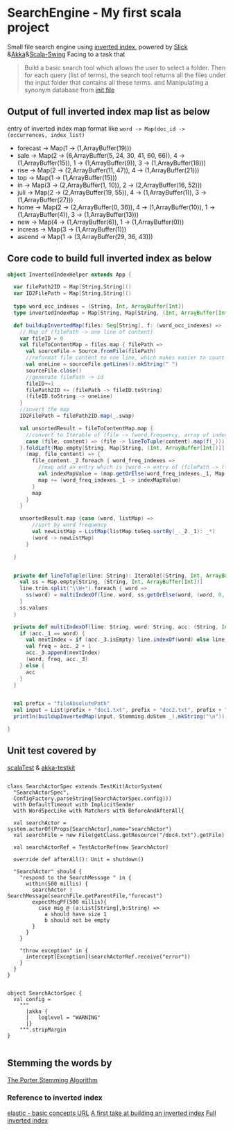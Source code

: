 # SearchEngine - My first scala project
Small file search engine using [inverted index](https://en.wikipedia.org/wiki/Inverted_index), powered by [Slick](http://slick.lightbend.com/ "Funcitonal Relational Mapping") &amp;[Akka](http://akka.io/ "toolkit to build highly concurrent app")&amp;[Scala-Swing](https://github.com/scala/scala-swing)
Facing to a task that

>Build a basic search tool which allows the user to select a folder. Then for each query (list of
 terms), the search tool returns all the files under the input folder that contains all these terms.
 and Manipulating a synonym database from [init file](https://app.box.com/s/lvpm0aniqk09xucv41ojyde17nvhmcl6)

## Output of full inverted index map list as below

entry of inverted index map format like `word -> Map(doc_id -> (occurrences, index_list)`

* forecast -> Map(1 -> (1,ArrayBuffer(19)))
* sale -> Map(2 -> (6,ArrayBuffer(5, 24, 30, 41, 60, 66)), 4 -> (1,ArrayBuffer(15)), 1 -> (1,ArrayBuffer(9)), 3 -> (1,ArrayBuffer(18)))
* rise -> Map(2 -> (2,ArrayBuffer(11, 47)), 4 -> (1,ArrayBuffer(21)))
* top -> Map(1 -> (1,ArrayBuffer(15)))
* in -> Map(3 -> (2,ArrayBuffer(1, 10)), 2 -> (2,ArrayBuffer(16, 52)))
* juli -> Map(2 -> (2,ArrayBuffer(19, 55)), 4 -> (1,ArrayBuffer(1)), 3 -> (1,ArrayBuffer(27)))
* home -> Map(2 -> (2,ArrayBuffer(0, 36)), 4 -> (1,ArrayBuffer(10)), 1 -> (1,ArrayBuffer(4)), 3 -> (1,ArrayBuffer(13)))
* new -> Map(4 -> (1,ArrayBuffer(6)), 1 -> (1,ArrayBuffer(0)))
* increas -> Map(3 -> (1,ArrayBuffer(1)))
* ascend -> Map(1 -> (3,ArrayBuffer(29, 36, 43)))

## Core code to build full inverted index as below

```scala
object InvertedIndexHelper extends App {

  var filePath2ID = Map[String,String]()
  var ID2FilePath = Map[String,String]()
  
  type word_occ_indexes = (String, Int, ArrayBuffer[Int])
  type invertedIndexMap = Map[String, Map[String, (Int, ArrayBuffer[Int])]]

  def buildupInvertedMap(files: Seq[String], f: (word_occ_indexes) => (word_occ_indexes)):invertedIndexMap = {
    // Map of (filePath -> one line of content)
    var fileID = 0
    val fileToContentMap = files.map { filePath =>
      val sourceFile = Source.fromFile(filePath)
      //reformat file content to one line, which makes easier to count word indexes
      val oneLine = sourceFile.getLines().mkString(" ") 
      sourceFile.close()
      //generate filePath -> id
      fileID+=1
      filePath2ID += (filePath -> fileID.toString)
      (fileID.toString -> oneLine)
    }
    //invert the map
    ID2FilePath = filePath2ID.map(_.swap)

    val unsortedResult = fileToContentMap.map {
      //convert to Iterable of (file -> (word,frequency, array of index))
      case (file, content) => (file -> lineToTuple(content).map(f(_)))
    }.foldLeft(Map.empty[String, Map[String, (Int, ArrayBuffer[Int])]]) {
      (map, file_content) => {
        file_content._2.foreach { word_freq_indexes =>
          //map add an entry which is (word -> entry of (filePath -> (frequency, Array of index)))
          val indexMapValue = (map.getOrElse(word_freq_indexes._1, Map()) += (file_content._1 -> (word_freq_indexes._2, word_freq_indexes._3)))
          map += (word_freq_indexes._1 -> indexMapValue)
        }
        map
      }
    }

    unsortedResult.map {case (word, listMap) =>
        //sort by word frequency
        val newListMap = ListMap(listMap.toSeq.sortBy(_._2._1): _*)
        (word -> newListMap)
      }

  }


  private def lineToTuple(line: String): Iterable[(String, Int, ArrayBuffer[Int])] = {
    val ss = Map.empty[String, (String, Int, ArrayBuffer[Int])]
    line.trim.split("\\W+").foreach { word =>
      ss(word) = multiIndexOf(line, word, ss.getOrElse(word, (word, 0, ArrayBuffer[Int]())))
    }
    ss.values
  }

  private def multiIndexOf(line: String, word: String, acc: (String, Int, ArrayBuffer[Int])) = {
    if (acc._1 == word) {
      val nextIndex = if (acc._3.isEmpty) line.indexOf(word) else line.indexOf(word, acc._3.last + word.size)
      val freq = acc._2 + 1
      acc._3.append(nextIndex)
      (word, freq, acc._3)
    } else {
      acc
    }
  }


  val prefix = "fileAbsolutePath"
  val input = List(prefix + "doc1.txt", prefix + "doc2.txt", prefix + "doc3.txt", prefix + "doc4.txt")
  println(buildupInvertedMap(input, Stemming.doStem _).mkString("\n"))

}
```

## Unit test covered by 
[scalaTest](http://www.scalatest.org/) & [akka-testkit](http://doc.akka.io/docs/akka/current/scala/testing.html)

<pre><code>
class SearchActorSpec extends TestKit(ActorSystem(
  "SearchActorSpec",
  ConfigFactory.parseString(SearchActorSpec.config)))
  with DefaultTimeout with ImplicitSender
  with WordSpecLike with Matchers with BeforeAndAfterAll{

  val searchActor = system.actorOf(Props[SearchActor],name="searchActor")
  val searchFile = new File(getClass.getResource("/doc4.txt").getFile)

  val searchActorRef = TestActorRef(new SearchActor)

  override def afterAll(): Unit = shutdown()

  "SearchActor" should {
    "respond to the SearchMessage " in {
      within(500 millis) {
        searchActor ! SearchMessage(searchFile.getParentFile,"forecast")
        expectMsgPF(500 millis){
          case msg @ (a:List[String],b:String) =>
            a should have size 1
            b should not be empty
        }
      }
    }

    "throw exception" in {
      intercept[Exception](searchActorRef.receive("error"))
    }
  }
}


object SearchActorSpec {
  val config =
    """
      |akka {
      |   loglevel = "WARNING"
      |}
    """.stripMargin
}

</code></pre>



## Stemming the words by 
[The Porter Stemming Algorithm](https://tartarus.org/martin/PorterStemmer/)

### Reference to inverted index
[elastic - basic concepts URL](https://www.elastic.co/guide/en/elasticsearch/guide/current/inverted-index.html)
[A first take at building an inverted index](https://learning.wintec.ac.nz/mod/url/view.php?id=552404)
[Full inverted index](https://learning.wintec.ac.nz/mod/url/view.php?id=552405)
